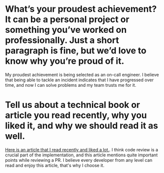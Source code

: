 # What’s your proudest achievement? It can be a personal project or something you’ve worked on professionally. Just a short paragraph is fine, but we’d love to know why you’re proud of it.

My proudest achievement is being selected as an on-call engineer. I believe that being able to tackle an incident indicates that I have progressed over time, and now I can solve problems and my team trusts me for it.


# Tell us about a technical book or article you read recently, why you liked it, and why we should read it as well.

[Here is an article that I read recently and liked a lot.](https://mtlynch.io/code-review-love/). I think code review is a crucial part of the implementation, and this article mentions quite important points while reviewing a PR. I believe every developer from any level can read and enjoy this article, that's why I choose it.
